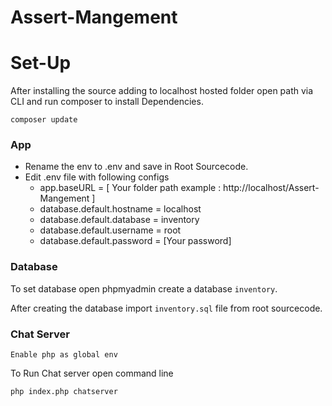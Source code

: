 # Assert-Mangement
# Set-Up
  After installing the source adding to localhost hosted folder open path via CLI and run composer to install Dependencies.
  ```cli 
  composer update
  ```
### App
  - Rename the env to .env and save in Root Sourcecode.
  - Edit .env file with following configs 
    - app.baseURL = [ Your folder path example : http://localhost/Assert-Mangement ]
    - database.default.hostname = localhost
    - database.default.database = inventory
    - database.default.username = root
    - database.default.password = [Your password]
### Database
  To set database open phpmyadmin create a database `inventory`.
  
  After creating the database import `inventory.sql` file from root sourcecode.
### Chat Server
  `Enable php as global env`
  
  To Run Chat server open command line
  
  ```cli
  php index.php chatserver
  ```
    
